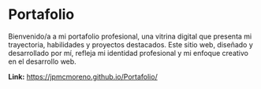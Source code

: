 # Portafolio

Bienvenido/a a mi portafolio profesional, una vitrina digital que presenta mi trayectoria, habilidades y proyectos destacados. Este sitio web, diseñado y desarrollado por mí, refleja mi identidad profesional y mi enfoque creativo en el desarrollo web.

**Link:** https://jpmcmoreno.github.io/Portafolio/
